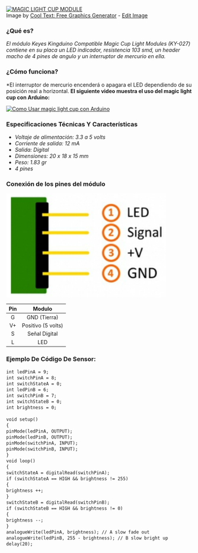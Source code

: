 <a href="https://cooltext.com"><img src="https://images.cooltext.com/5470134.png" width="773" height="75" alt="MAGIC LIGHT CUP MODULE" /></a>
<br />Image by <a href="https://cooltext.com">Cool Text: Free Graphics Generator</a> - <a href="https://cooltext.com/Edit-Logo?LogoID=3647584375">Edit Image</a>

### **¿Qué es?** 
*El módulo Keyes Kingduino Compatible Magic Cup Light Modules (KY-027) contiene en su placa un LED indicador, resistencia 103 smd, un header macho de 4 pines de angulo y un interruptor de mercurio en ella.*

### **¿Cómo funciona?**
*El interruptor de mercurio encenderá o apagara el LED dependiendo de su posición real a horizontal. **El siguiente video muestra el uso del magic light cup con Arduino:**



[![Como Usar magic light cup con Arduino](http://img.youtube.com/vi/PT-30OaJF-M/0.jpg)](http://www.youtube.com/watch?v=pCK6prSq8aw)

### **Especificaciones Técnicas Y Características**
+ *Voltaje de alimentación: 3.3 a 5 volts*
+ *Corriente de salida: 12 mA*
+ *Salida: Digital*
+ *Dimensiones: 20 x 18 x 15 mm*
+ *Peso: 1.83 gr*
+ *4 pines*

### **Conexión de los pines del módulo** ###
![Sensor](https://github.com/aris-dev/Sensores/blob/main/MAGIC%20LIGHT%20CUP%20%20MODULE/m3.PNG "Sensor")

| Pin |       Modulo       |
|:---:|:------------------:|
|  G  |    GND (Tierra)    |
|  V+ | Positivo (5 volts) |
|  S  |    Señal Digital   |
|  L  |         LED        |

### **Ejemplo De Código De Sensor:** ####
```
int ledPinA = 9;
int switchPinA = 8;
int switchStateA = 0;
int ledPinB = 6;
int switchPinB = 7;
int switchStateB = 0;
int brightness = 0;

void setup()
{
pinMode(ledPinA, OUTPUT);
pinMode(ledPinB, OUTPUT);
pinMode(switchPinA, INPUT);
pinMode(switchPinB, INPUT);
}
void loop()
{
switchStateA = digitalRead(switchPinA);
if (switchStateA == HIGH && brightness != 255)
{
brightness ++;
}
switchStateB = digitalRead(switchPinB);
if (switchStateB == HIGH && brightness != 0)
{
brightness --;
}
analogueWrite(ledPinA, brightness); // A slow fade out
analogueWrite(ledPinB, 255 - brightness); // B slow bright up
delay(20);
```


